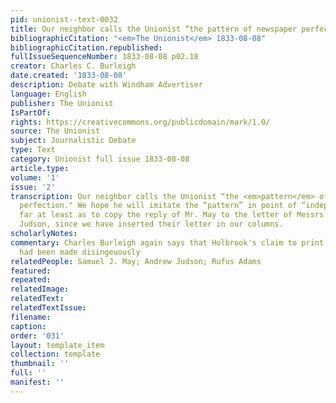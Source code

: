 ```yaml
---
pid: unionist--text-0032
title: Our neighbor calls the Unionist “the pattern of newspaper perfection"
bibliographicCitation: "<em>The Unionist</em> 1833-08-08"
bibliographicCitation.republished: 
fullIssueSequenceNumber: 1833-08-08 p02.18
creator: Charles C. Burleigh
date.created: '1833-08-08'
description: Debate with Windham Advertiser
language: English
publisher: The Unionist
IsPartOf: 
rights: https://creativecommons.org/publicdomain/mark/1.0/
source: The Unionist
subject: Journalistic Debate
type: Text
category: Unionist full issue 1833-08-08
article.type: 
volume: '1'
issue: '2'
transcription: Our neighbor calls the Unionist “the <em>pattern</em> of newspaper
  perfection." We hope he will imitate the “pattern” in point of “independence,” so
  far at least as to copy the reply of Mr. May to the letter of Messrs. Adams and
  Judson, since we have inserted their letter in our columns.
scholarlyNotes: 
commentary: Charles Burleigh again says that Holbrook's claim to print both sides
  had been made disingeuously
relatedPeople: Samuel J. May; Andrew Judson; Rufus Adams
featured: 
repeated: 
relatedImage: 
relatedText: 
relatedTextIssue: 
filename: 
caption: 
order: '031'
layout: template_item
collection: template
thumbnail: ''
full: ''
manifest: ''
---
```


